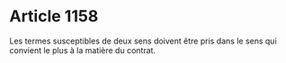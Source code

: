 # Article 1158

Les termes susceptibles de deux sens doivent être pris dans le sens qui convient le plus à la matière du contrat.